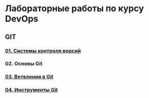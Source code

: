 # Лабораторные работы по курсу DevOps
## GIT
### [01. Системы контроля версий](02-git-01/README.md)
### 02. Основы Git
### [03. Ветвления в Git](02-git-03/README.md)
### [04. Инструменты Git](02-git-03/README.md)